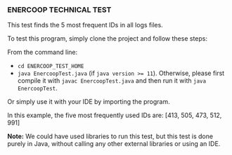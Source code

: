 ### ENERCOOP TECHNICAL TEST

This test finds the 5 most frequent IDs in all logs files.

To test this program, simply clone the project and follow these steps:

From the command line:

- `cd ENERCOOP_TEST_HOME`
- `java EnercoopTest.java` (if `java version >= 11`). Otherwise, please first compile it with `javac EnercoopTest.java` and then run it with `java EnercoopTest`.

Or simply use it with your IDE by importing the program.

In this example, the five most frequently used IDs are: [413, 505, 473, 512, 991]

**Note:** We could have used libraries to run this test, but this test is done purely in Java, without calling any other external libraries or using an IDE.
